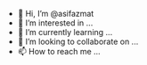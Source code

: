 - 👋 Hi, I’m @asifazmat
- 👀 I’m interested in ...
- 🌱 I’m currently learning ...
- 💞️ I’m looking to collaborate on ...
- 📫 How to reach me ...

<!---
asifazmat/asifazmat is a ✨ special ✨ repository because its `README.md` (this file) appears on your GitHub profile.
You can click the Preview link to take a look at your changes.
--->
